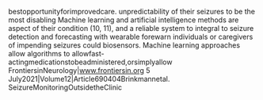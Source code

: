 bestopportunityforimprovedcare. unpredictability of their seizures to be the most disabling
Machine learning and artificial intelligence methods are aspect of their condition (10, 11), and a reliable system to
integral to seizure detection and forecasting with wearable forewarn individuals or caregivers of impending seizures could
biosensors. Machine learning approaches allow algorithms to allowfast-actingmedicationstobeadministered,orsimplyallow
FrontiersinNeurology|www.frontiersin.org 5 July2021|Volume12|Article690404Brinkmannetal. SeizureMonitoringOutsidetheClinic